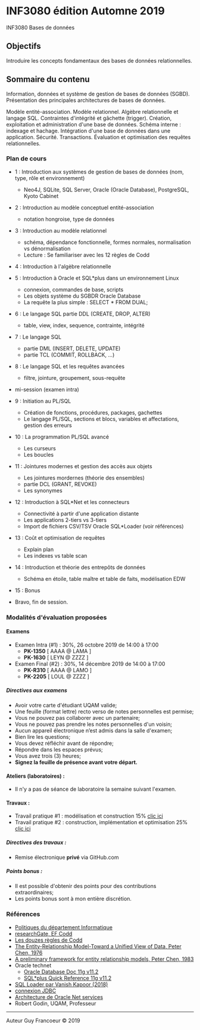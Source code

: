 # INF3080 édition Automne 2019
INF3080 Bases de données

## Objectifs
Introduire les concepts fondamentaux des bases de données relationnelles.

## Sommaire du contenu
Information, données et système de gestion de bases de données (SGBD). Présentation des principales architectures de bases de données.

Modèle entité-association. Modèle relationnel. Algèbre relationnelle et langage SQL. Contraintes d'intégrité et gâchette (trigger). Création, exploitation et administration d'une base de données. Schéma interne : indexage et hachage. Intégration d'une base de données dans une application. Sécurité. Transactions. Évaluation et optimisation des requêtes relationnelles.

### Plan de cours
+  1 : Introduction aux systèmes de gestion de bases de données (nom, type, rôle et environnement)
   - Neo4J, SQLite, SQL Server, Oracle (Oracle Database), PostgreSQL, Kyoto Cabinet
+  2 : Introduction au modèle conceptuel entité-association
   - notation hongroise, type de données
+  3 : Introduction au modèle relationnel
   - schéma, dépendance fonctionnelle, formes normales, normalisation vs dénormalisation
   - Lecture : Se familiariser avec les 12 règles de Codd
+  4 : Introduction à l'algèbre relationnelle
+  5 : Introduction à Oracle et SQL*plus dans un environnement Linux
   - connexion, commandes de base, scripts
   - Les objets système du SGBDR Oracle Database
   - La requête la plus simple : SELECT * FROM DUAL;
+  6 : Le langage SQL partie DDL (CREATE, DROP, ALTER) 
   - table, view, index, sequence, contrainte, intégrité
+  7 : Le langage SQL
   - partie DML (INSERT, DELETE, UPDATE)
   - partie TCL (COMMIT, ROLLBACK, ...)
+  8 : Le langage SQL et les requêtes avancées
   - filtre, jointure, groupement, sous-requête
+ mi-session (examen intra)
+  9 : Initiation au PL/SQL 
   - Création de fonctions, procédures, packages, gachettes
   - Le langage PL/SQL, sections et blocs, variables et affectations, gestion des erreurs
+ 10 : La programmation PL/SQL avancé
   - Les curseurs
   - Les boucles
+ 11 : Jointures modernes et gestion des accès aux objets
   - Les jointures mordernes (théorie des ensembles)
   - partie DCL (GRANT, REVOKE)
   - Les synonymes
+ 12 : Introduction à SQL*Net et les connecteurs
   - Connectivité à partir d'une application distante
   - Les applications 2-tiers vs 3-tiers
   - Import de fichiers CSV/TSV Oracle SQL*Loader (voir références)
+ 13 : Coût et optimisation de requêtes
   - Explain plan
   - Les indexes vs table scan
+ 14 : Introduction et théorie des entrepôts de données
   - Schéma en étoile, table maître et table de faits, modélisation EDW
+ 15 : Bonus

+ Bravo, fin de session.

### Modalités d'évaluation proposées 

#### Examens
 - Examen Intra (#1) : 30%, 26 octobre 2019 de 14:00 à 17:00
   + **PK-1350** [ AAAA @ LAMA ]
   + **PK-1630** [ LEYN @ ZZZZ ]
 - Examen Final (#2) : 30%, 14 décembre 2019 de 14:00 à 17:00
   + **PK-R310** [ AAAA @ LAMO ]
   + **PK-2205** [ LOUL @ ZZZZ ]

##### Directives aux examens
 + Avoir votre carte d'étudiant UQAM valide;
 + Une feuille (format lettre) recto verso de notes personnelles est permise;
 + Vous ne pouvez pas collaborer avec un partenaire;
 + Vous ne pouvez pas prendre les notes personnelles d'un voisin;
 +	Aucun appareil électronique n’est admis dans la salle d'examen;
 + Bien lire les questions;
 + Vous devez réfléchir avant de répondre;
 + Répondre dans les espaces prévus;
 + Vous avez trois (3) heures;
 + **Signez la feuille de présence avant votre départ.**

#### Ateliers (laboratoires) :
 + Il n'y a pas de séance de laboratoire la semaine suivant l'examen.

#### Travaux :
 + Travail pratique #1 : modélisation et construction 15% [clic ici](https://github.com/guyfrancoeur/INF3080_A2019_TP/blob/master/tp1.md)
 + Travail pratique #2 : construction, implémentation et optimisation 25% [clic ici](https://github.com/guyfrancoeur/INF3080_A2019_TP/blob/master/tp2.md)
 
##### Directives des travaux :
 + Remise électronique **privé** via GitHub.com

##### Points bonus :
 + Il est possible d'obtenir des points pour des contributions extraordinaires;
 + Les points bonus sont à mon entière discrétion.

### Références
 - [Politiques du département Informatique](https://info.uqam.ca/politiques/)
 - [researchGate, EF Codd](https://www.researchgate.net/scientific-contributions/70214812_E_F_Codd)
 - [Les douzes règles de Codd](https://computing.derby.ac.uk/c/codds-twelve-rules/)
 - [The Entity-Relationship Model-Toward a Unified View of Data, Peter Chen, 1976](http://www.inf.unibz.it/~nutt/IDBs1011/IDBPapers/chen-ER-TODS-76.pdf)
 - [A preliminary framework for entity relationship models, Peter Chen, 1983](http://bit.csc.lsu.edu/~chen/pdf/framework.pdf)
 - Oracle technet
   + [Oracle Database Doc 11g v11.2](https://docs.oracle.com/cd/E11882_01/nav/portal_4.htm)
   + [SQL*plus Quick Reference 11g v11.2](https://docs.oracle.com/cd/E11882_01/server.112/e16605/toc.htm#i772678)
 - [SQL Loader par Vanish Kapoor (2018)](https://www.foxinfotech.in/2018/07/using-sql-loader-in-oracle-to-import-csv-file.html)
 - [connexion JDBC](https://razorsql.com/docs/help_oracle.html)
 - [Architecture de Oracle Net services](https://docs.oracle.com/cd/B28359_01/network.111/b28316/architecture.htm#NETAG208)
 - Robert Godin, UQAM, Professeur
 
 ---
 
 Auteur Guy Francoeur :copyright: 2019
